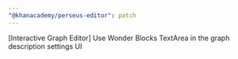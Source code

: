 ```yaml
---
"@khanacademy/perseus-editor": patch
---
```


[Interactive Graph Editor] Use Wonder Blocks TextArea in the graph description settings UI
